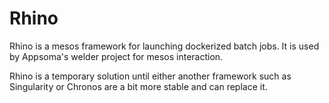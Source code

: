 # Rhino

Rhino is a mesos framework for launching dockerized batch jobs. It is used by
Appsoma's welder project for mesos interaction.

Rhino is a temporary solution until either another framework such as
Singularity or Chronos are a bit more stable and can replace it.


